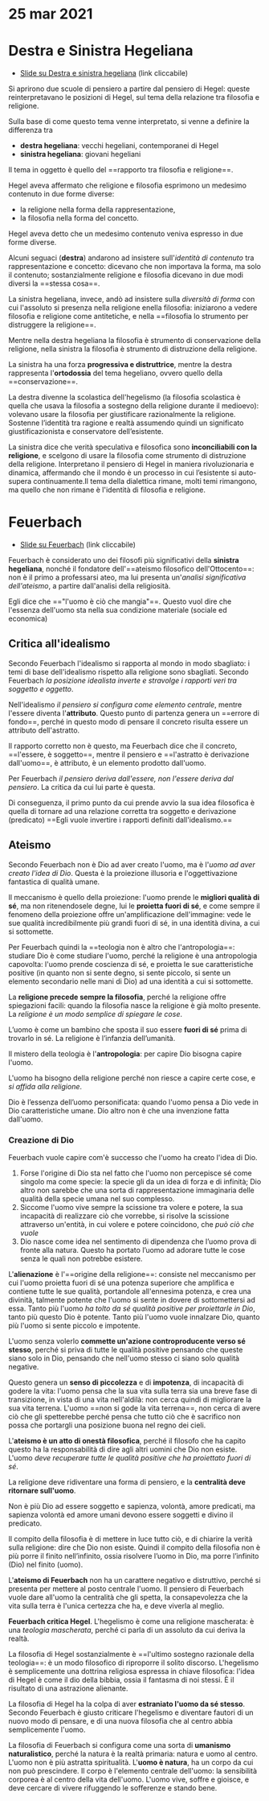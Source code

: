 # 25 mar 2021

# Destra e Sinistra Hegeliana

- [Slide su Destra e sinistra hegeliana](https://docs.google.com/presentation/d/12ymlGJDg9JzbnVgNB77RYc89XV4WCiTTbXBXpKmtZiM/edit?usp=sharing) (link cliccabile)

Si aprirono due scuole di pensiero a partire dal pensiero di Hegel: queste reinterpretavano le posizioni di Hegel, sul tema della relazione tra filosofia e religione.

Sulla base di come questo tema venne interpretato, si venne a definire la differenza tra
- **destra hegeliana**: vecchi hegeliani, contemporanei di Hegel
- **sinistra hegeliana**: giovani hegeliani

Il tema in oggetto è quello del ==rapporto tra filosofia e religione==.

Hegel aveva affermato che religione e filosofia esprimono un medesimo contenuto​ in due forme diverse:​
- la religione nella forma della rappresentazione,​
- la filosofia nella forma del concetto.

Hegel aveva detto che un medesimo contenuto veniva espresso in due forme diverse.

Alcuni seguaci (**destra**) andarono ad insistere sull'_identità di contenuto_ tra rappresentazione e concetto: dicevano che non importava la forma, ma solo il contenuto; sostanzialmente religione e filosofia dicevano in due modi diversi la ==stessa cosa==.

La sinistra hegeliana, invece, andò ad insistere sulla _diversità di forma_ con cui l'assoluto si presenza nella religione enella filosofia: iniziarono a vedere filosofia e religione come antitetiche, e nella ==filosofia lo strumento per distruggere la religione==.

Mentre nella destra hegeliana la filosofia è strumento di conservazione della religione, nella sinistra la filosofia è strumento di distruzione della religione.

La sinistra ha una forza **progressiva e distruttrice**, mentre la destra rappresenta l'**ortodossia** del tema hegeliano, ovvero quello della ==conservazione==.

La destra divenne la scolastica dell'hegelismo (la filosofia scolastica è quella che usava la filosofia a sostegno della religione durante il medioevo): volevano usare la filosofia per giustificare razionalmente la religione. Sostenne l’identità tra ragione e realtà assumendo quindi un significato​ giustificazionista e conservatore dell’esistente.​

La sinistra dice che verità speculativa e filosofica sono **inconciliabili con la religione**, e scelgono di usare la filosofia come strumento di distruzione della religione.
Interpretano il pensiero di Hegel in maniera rivoluzionaria e dinamica, affermando che il mondo è​ un processo in cui​ l’esistente si auto-supera continuamente.​
Il tema della dialettica rimane, molti temi rimangono, ma quello che non rimane è l'identità di filosofia e religione.

# Feuerbach

- [Slide su Feuerbach](https://docs.google.com/presentation/d/1XoZsja05eyxrQuYDefAsOApcbxFy1_vySusfIMUnuG0/edit?usp=sharing) (link cliccabile)

Feuerbach è considerato uno dei filosofi più significativi della **sinistra hegeliana**, nonché il fondatore dell'==ateismo filosofico dell'Ottocento==: non è il primo a professarsi ateo, ma lui presenta un'_analisi significativa dell'ateismo_, a partire dall'analisi della religiosità.

Egli dice che =="l'uomo è ciò che mangia"==. Questo vuol dire che l'essenza dell'uomo sta nella sua condizione materiale (sociale ed economica)

## Critica all'idealismo

Secondo Feuerbach l'idealismo si rapporta al mondo in modo sbagliato: i temi di base dell'idealismo rispetto alla religione sono sbagliati. Secondo Feuerbach _la posizione idealista inverte e stravolge i rapporti veri tra soggetto e oggetto_.

Nell'idealismo _il pensiero si configura come elemento centrale_, mentre l'essere diventa l'**attributo**. Questo punto di partenza genera un ==errore di fondo==, perché in questo modo di pensare il concreto risulta essere un attributo dell'astratto.

Il rapporto corretto non è questo, ma Feuerbach dice che il concreto, ==l'essere, è soggetto==, mentre il pensiero e ==l'astratto è derivazione dall'uomo==, è attributo, è un elemento prodotto dall'uomo.

Per Feuerbach _il pensiero deriva dall'essere, non l'essere deriva dal pensiero_. La critica da cui lui parte è questa.

Di conseguenza, il primo punto da cui prende avvio la sua idea filosofica è quella di tornare ad una relazione corretta tra soggetto e derivazione (predicato)
==Egli vuole invertire i rapporti definiti dall'idealismo.==

## Ateismo

Secondo Feuerbach non è Dio ad aver creato l'uomo, ma è l'_uomo ad aver creato l'idea di Dio_.
Questa è la proiezione illusoria e l'oggettivazione fantastica di qualità umane.

Il meccanismo è quello della proiezione: l'uomo prende le **migliori qualità di sé**, ma non ritenendosele degne, lui le **proietta fuori di sé**, e come sempre il fenomeno della proiezione offre un'amplificazione dell'immagine: vede le sue qualità incredibilmente più grandi fuori di sé, in una identità divina, a cui si sottomette.

Per Feuerbach quindi la ==teologia non è altro che l'antropologia==: studiare Dio è come studiare l'uomo, perché la religione è una antropologia capovolta: l'uomo prende coscienza di sé, e proietta le sue caratteristiche positive (in quanto non si sente degno, si sente piccolo, si sente un elemento secondario nelle mani di Dio) ad una identità a cui si sottomette.

La **religione precede sempre la filosofia**, perché la religione offre spiegazioni facili: quando la filosofia nasce la religione è già molto presente.
La _religione è un modo semplice di spiegare le cose_.

L’uomo è come un bambino che sposta il suo essere **fuori di sé** prima di trovarlo in sé.​
La religione è l’infanzia dell’umanità.​

Il mistero della teologia è l'**antropologia**: per capire Dio bisogna capire l'uomo.

L'uomo ha bisogno della religione perché non riesce a capire certe cose, e _si affida alla religione_.

Dio è l’essenza dell’uomo personificata​: quando l'uomo pensa a Dio vede in Dio caratteristiche umane.
Dio altro non è che una invenzione fatta dall'uomo.

### Creazione di Dio

Feuerbach vuole capire com'è successo che l'uomo ha creato l'idea di Dio.
1. Forse l'origine di Dio sta nel fatto che l'uomo non percepisce sé come singolo ma come specie: la specie gli da un idea di forza e di infinità; Dio altro non sarebbe che una sorta di rappresentazione immaginaria delle qualità della specie umana nel suo complesso.
2. Siccome l'uomo vive sempre la scissione tra volere e potere, la sua incapacità di realizzare ciò che vorrebbe, si risolve la scissione attraverso un'entità, in cui volere e potere coincidono, che _può ciò che vuole_
3. Dio nasce come idea nel sentimento di dipendenza che l’uomo prova di fronte alla natura.​ Questo ha portato l’uomo ad adorare tutte le cose senza le quali non potrebbe esistere.​

L'**alienazione** è l'==origine della religione==: consiste nel meccanismo per cui l'uomo proietta fuori di sé una potenza superiore che amplifica e contiene tutte le sue qualità, portandole all'ennesima potenza, e crea una divinità, talmente potente che l'uomo si sente in dovere di sottomettersi ad essa.
Tanto più l'uomo _ha tolto da sé qualità positive per proiettarle in Dio_, tanto più questo Dio è potente. Tanto più l'uomo vuole innalzare Dio, quanto più l'uomo si sente piccolo e impotente.

L'uomo senza volerlo **commette un'azione controproducente verso sé stesso**, perché si priva di tutte le qualità positive pensando che queste siano solo in Dio, pensando che nell'uomo stesso ci siano solo qualità negative.

Questo genera un **senso di piccolezza** e di **impotenza**, di incapacità di godere la vita: l'uomo pensa che la sua vita sulla terra sia una breve fase di transizione, in vista di una vita nell'aldilà: non cerca quindi di migliorare la sua vita terrena.
L'uomo ==non si gode la vita terrena==, non cerca di avere ciò che gli spetterebbe perché pensa che tutto ciò che è sacrifico non possa che portargli una posizione buona nel regno dei cieli.

L'**ateismo è un atto di onestà filosofica**, perché il filosofo che ha capito questo ha la responsabilità di dire agli altri uomini che Dio non esiste.
L'uomo _deve recuperare tutte le qualità positive che ha proiettato fuori di sé_.

La religione deve ridiventare una forma di pensiero, e la **centralità deve ritornare sull'uomo**.

Non è più Dio ad essere soggetto​ e sapienza, volontà, amore predicati,​ ma​ sapienza volontà ed amore umani devono essere soggetti​ e divino il predicato.​

Il compito della filosofia è di mettere in luce tutto ciò, e di chiarire la verità sulla religione: dire che Dio non esiste.
Quindi il compito della filosofia non è più porre il finito nell’infinito,​ ossia risolvere l’uomo in Dio,​ ma porre l’infinito (Dio) nel finito (uomo).​

L'**ateismo di Feuerbach** non ha un carattere negativo e distruttivo, perché si presenta per mettere al posto centrale l'uomo.
Il pensiero di Feuerbach vuole dare all'uomo la centralità che gli spetta, la consapevolezza che la vita sulla terra è l'unica certezza che ha, e deve viverla al meglio.

**Feuerbach critica Hegel**. L'hegelismo è come una religione mascherata: è una _teologia mascherata_, perché ci parla di un assoluto da cui deriva la realtà.

La filosofia di Hegel sostanzialmente è ==l'ultimo sostegno razionale della teologia==: è un modo filosofico di riproporre il solito discorso. L'hegelismo è semplicemente una dottrina religiosa espressa in chiave filosofica: l'idea di Hegel è come il dio della bibbia, ossia il fantasma di noi stessi. È il risultato di una astrazione alienante.

La filosofia di Hegel ha la colpa di aver **estraniato l'uomo da sé stesso**. Secondo Feuerbach è giusto criticare l'hegelismo e diventare fautori di un nuovo modo di pensare, e di una nuova filosofia che al centro abbia semplicemente l'uomo.

La filosofia di Feuerbach si configura come una sorta di **umanismo naturalistico**, perché la natura è la realtà primaria: natura e uomo al centro.
L'uomo non è più astratta spiritualità. L'**uomo è natura**, ha un corpo da cui non può prescindere.
Il corpo è l'elemento centrale dell'uomo: la sensibilità corporea è al centro della vita dell'uomo.
L'uomo vive, soffre e gioisce, e deve cercare di vivere rifuggendo le sofferenze e stando bene.
